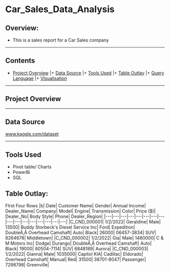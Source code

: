 # Car_Sales_Data_Analysis
## Overview:

+ This is a sales report for a Car Sales company 

---

## Contents

+ [Project Overview](#Project-Overview) |+ [Data Source](#Data-Source) |+ [Tools Used](#Tools-Used) |+ [Table Outlay](#Table-Outlay) |+ [Query Language](#Query-Language) |+ [VIsualisation](#VIsualisation)

---
## Project Overview

>>

--- 
## Data Source
www.kaggle.com/dataset

---
## Tools Used
+ Pivot table/ Charts
+ PowerBi
+ SQL

## Table Outlay:
FIrst Four Rows
|b|	Date|	Customer Name|	Gender|	Annual Income|	Dealer_Name|	Company|	Model|	Engine|	Transmission|	Color|	Price ($)|	Dealer_No| 	Body Style|	Phone|	Dealer_Region|
|---|---|---|---|---|---|---|---|---|---|---|---|---|---|---|---|
|C_CND_000001|	1/2/2022|	Geraldine|	Male|	13500| Buddy Storbeck's Diesel Service Inc|	Ford|	Expedition|	DoubleÃ‚Â Overhead Camshaft|	Auto|	Black|	26000|	06457-3834|	SUV| 8264678|	Middletown|
|C_CND_000002|	1/2/2022|	Gia|	Male|	1480000|	C & M Motors Inc|	Dodge|	Durango|	DoubleÃ‚Â Overhead Camshaft|	Auto|	Black|	19000|	60504-7114|	SUV|	6848189|	Aurora|
|C_CND_000003|	1/2/2022|	Gianna|	Male|	1035000|	Capitol KIA|	Cadillac|	Eldorado|	Overhead Camshaft|	Manual|	Red|	31500|	38701-8047|	Passenger|	7298798|	Greenville|
